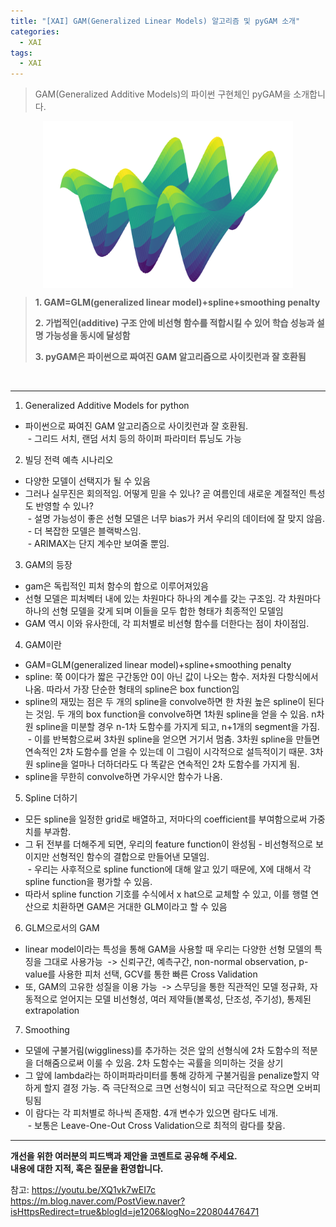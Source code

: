 ```yaml
---
title: "[XAI] GAM(Generalized Linear Models) 알고리즘 및 pyGAM 소개"
categories:
  - XAI
tags:
  - XAI
---
```


> GAM(Generalized Additive Models)의 파이썬 구현체인 pyGAM을 소개합니다.


<center><img src="/assets/materials/XAI/pyGAM/pygam_image.png" align="center" alt="drawing" width="400"/></center>    



>  **1. GAM=GLM(generalized linear model)+spline+smoothing penalty**
>
>  **2. 가법적인(additive) 구조 안에 비선형 함수를 적합시킬 수 있어 학습 성능과 설명 가능성을 동시에 달성함**
>
>  **3. pyGAM은 파이썬으로 짜여진 GAM 알고리즘으로 사이킷런과 잘 호환됨**


<br/>

----


1. Generalized Additive Models for python   
- 파이썬으로 짜여진 GAM 알고리즘으로 사이킷런과 잘 호환됨.  
 - 그리드 서치, 랜덤 서치 등의 하이퍼 파라미터 튜닝도 가능   


2. 빌딩 전력 예측 시나리오   
- 다양한 모델이 선택지가 될 수 있음   
- 그러나 실무진은 회의적임. 어떻게 믿을 수 있나? 곧 여름인데 새로운 계절적인 특성도 반영할 수 있나?  
 - 설명 가능성이 좋은 선형 모델은 너무 bias가 커서 우리의 데이터에 잘 맞지 않음.  
 - 더 복잡한 모델은 블랙박스임.  
 - ARIMAX는 단지 계수만 보여줄 뿐임.  

3. GAM의 등장   
- gam은 독립적인 피처 함수의 합으로 이루어져있음   
- 선형 모델은 피처벡터 내에 있는 차원마다 하나의 계수를 갖는 구조임. 각 차원마다 하나의 선형 모델을 갖게 되며 이들을 모두 합한 형태가 최종적인 모델임   
- GAM 역시 이와 유사한데, 각 피처별로 비선형 함수를 더한다는 점이 차이점임.  


4. GAM이란   
- GAM=GLM(generalized linear model)+spline+smoothing penalty   
- spline: 쭉 0이다가 짧은 구간동안 0이 아닌 값이 나오는 함수. 저차원 다항식에서 나옴. 따라서 가장 단순한 형태의 spline은 box function임   
- spline의 재밌는 점은 두 개의 spline을 convolve하면 한 차원 높은 spline이 된다는 것임. 두 개의 box function을 convolve하면 1차원 spline을 얻을 수 있음. n차원 spline을 미분할 경우 n-1차 도함수를 가지게 되고, n+1개의 segment을 가짐.  
 - 이를 반복함으로써 3차원 spline을 얻으면 거기서 멈춤. 3차원 spline을 만들면 연속적인 2차 도함수를 얻을 수 있는데 이 그림이 시각적으로 설득적이기 때문. 3차원 spline을 얼마나 더하더라도 다 똑같은 연속적인 2차 도함수를 가지게 됨.  
- spline을 무한히 convolve하면 가우시안 함수가 나옴.  

5. Spline 더하기   
- 모든 spline을 일정한 grid로 배열하고, 저마다의 coefficient를 부여함으로써 가중치를 부과함.   
- 그 뒤 전부를 더해주게 되면, 우리의 feature function이 완성됨 - 비선형적으로 보이지만 선형적인 함수의 결합으로 만들어낸 모델임.  
 - 우리는 사후적으로 spline function에 대해 알고 있기 때문에, X에 대해서 각 spline function을 평가할 수 있음.   
- 따라서 spline function 기호를 수식에서 x hat으로 교체할 수 있고, 이를 행렬 연산으로 치환하면 GAM은 거대한 GLM이라고 할 수 있음  




6. GLM으로서의 GAM   
- linear model이라는 특성을 통해 GAM을 사용할 때 우리는 다양한 선형 모델의 특징을  그대로 사용가능  -> 신뢰구간, 예측구간, non-normal observation, p-value를 사용한 피처 선택, GCV를 통한 빠른 Cross Validation   
- 또, GAM의 고유한 성질을 이용 가능  -> 스무딩을 통한 직관적인 모델 정규화, 자동적으로 얻어지는 모델 비선형성, 여러 제약들(볼록성, 단조성, 주기성), 통제된 extrapolation   

7. Smoothing   
- 모델에  구불거림(wiggliness)를 추가하는 것은 앞의 선형식에 2차 도함수의 적분을 더해줌으로써 이룰 수 있음. 2차 도함수는 곡률을 의미하는 것을 상기   
- 그 앞에 lambda라는 하이퍼파라미터를 통해 강하게 구불거림을 penalize할지 약하게 할지 결정 가능. 즉 극단적으로 크면 선형식이 되고 극단적으로 작으면 오버피팅됨   
- 이 람다는 각 피처별로 하나씩 존재함. 4개 변수가 있으면 람다도 네개.  
 - 보통은 Leave-One-Out Cross Validation으로 최적의 람다를 찾음.   


----


**개선을 위한 여러분의 피드백과 제안을 코멘트로 공유해 주세요.**  
**내용에 대한 지적, 혹은 질문을 환영합니다.**  

참고: https://youtu.be/XQ1vk7wEI7c  
https://m.blog.naver.com/PostView.naver?isHttpsRedirect=true&blogId=je1206&logNo=220804476471  
